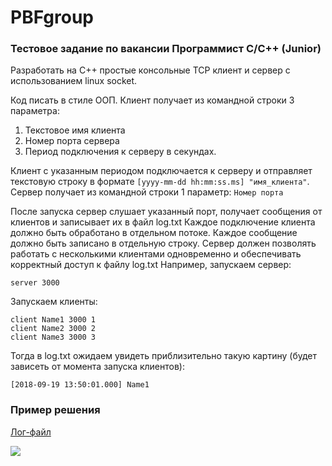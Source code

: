 # PBFgroup
### Тестовое задание по вакансии Программист C/С++ (Junior)

Разработать на С++ простые консольные TCP клиент и сервер с использованием linux socket.

Код писать в стиле ООП.
Клиент получает из командной строки 3 параметра:
1) Текстовое имя клиента
2) Номер порта сервера
3) Период подключения к серверу в секундах.
   
Клиент с указанным периодом подключается к серверу и отправляет текстовую строку в формате
```[yyyy-mm-dd hh:mm:ss.ms] "имя_клиента"```.
Сервер получает из командной строки 1 параметр: ```Номер порта```

После запуска сервер слушает указанный порт, получает сообщения от клиентов и записывает их в файл log.txt
Каждое подключение клиента должно быть обработано в отдельном потоке.
Каждое сообщение должно быть записано в отдельную строку.
Сервер должен позволять работать с несколькими клиентами одновременно и обеспечивать корректный доступ к файлу log.txt
Например, запускаем сервер:
```
server 3000
```

Запускаем клиенты:
```
client Name1 3000 1
client Name2 3000 2
client Name3 3000 3
```
Тогда в log.txt ожидаем увидеть приблизительно такую картину (будет зависеть от момента запуска клиентов):
```
[2018-09-19 13:50:01.000] Name1
```

### Пример решения

[Лог-файл ](/materials/log.txt)

![](/materials/Screenshot%201.png)